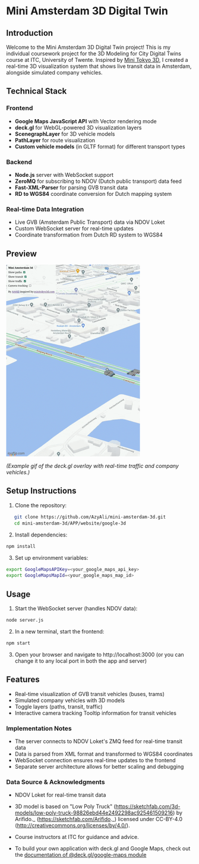 # Mini Amsterdam 3D Digital Twin

## Introduction
Welcome to the Mini Amsterdam 3D Digital Twin project! This is my individual coursework project for the 3D Modeling for City Digital Twins course at ITC, University of Twente. Inspired by [Mini Tokyo 3D](https://minitokyo3d.com/), I created a real-time 3D visualization system that shows live transit data in Amsterdam, alongside simulated company vehicles.

## Technical Stack
### Frontend
- **Google Maps JavaScript API** with Vector rendering mode
- **deck.gl** for WebGL-powered 3D visualization layers
- **ScenegraphLayer** for 3D vehicle models
- **PathLayer** for route visualization
- **Custom vehicle models** (in GLTF format) for different transport types

### Backend
- **Node.js** server with WebSocket support
- **ZeroMQ** for subscribing to NDOV (Dutch public transport) data feed
- **Fast-XML-Parser** for parsing GVB transit data
- **RD to WGS84** coordinate conversion for Dutch mapping system

### Real-time Data Integration
- Live GVB (Amsterdam Public Transport) data via NDOV Loket
- Custom WebSocket server for real-time updates
- Coordinate transformation from Dutch RD system to WGS84

## Preview

![Screenshot of the 3D Map with Vehicles](APP/docs/screenshot.gif)

_(Example gif of the deck.gl overlay with real-time traffic and company vehicles.)_

## Setup Instructions
1. Clone the repository:
```bash
   git clone https://github.com/AzyAli/mini-amsterdam-3d.git
   cd mini-amsterdam-3d/APP/website/google-3d
```
2. Install dependencies:
```bash
npm install
```
3. Set up environment variables:
```bash
export GoogleMapsAPIKey=<your_google_maps_api_key>
export GoogleMapsMapId=<your_google_maps_map_id>
```

## Usage

1. Start the WebSocket server (handles NDOV data):
```bash
node server.js
```
2. In a new terminal, start the frontend:
```bash
npm start
```
3. Open your browser and navigate to http://localhost:3000 (or you can change it to any local port in both the app and server)

## Features

- Real-time visualization of GVB transit vehicles (buses, trams)
- Simulated company vehicles with 3D models
- Toggle layers (paths, transit, traffic)
- Interactive camera tracking
Tooltip information for transit vehicles

### Implementation Notes

- The server connects to NDOV Loket's ZMQ feed for real-time transit data
- Data is parsed from XML format and transformed to WGS84 coordinates
- WebSocket connection ensures real-time updates to the frontend
- Separate server architecture allows for better scaling and debugging




### Data Source & Acknowledgments

- NDOV Loket for real-time transit data 

- 3D model is based on "Low Poly Truck" (https://sketchfab.com/3d-models/low-poly-truck-98826ebd44e2492298ac925461509216) by Arifido._ (https://sketchfab.com/Arifido._) licensed under CC-BY-4.0 (http://creativecommons.org/licenses/by/4.0/).

- Course instructors at ITC for guidance and advice.

- To build your own application with deck.gl and Google Maps, check out the [documentation of @deck.gl/google-maps module](../../../docs/api-reference/google-maps/overview.md)
